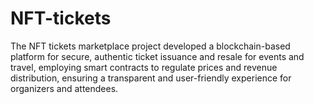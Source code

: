 # NFT-tickets
 The NFT tickets marketplace project developed a blockchain-based platform for secure, authentic ticket issuance and resale for events and travel, employing smart contracts to regulate prices and revenue distribution, ensuring a transparent and user-friendly experience for organizers and attendees.
